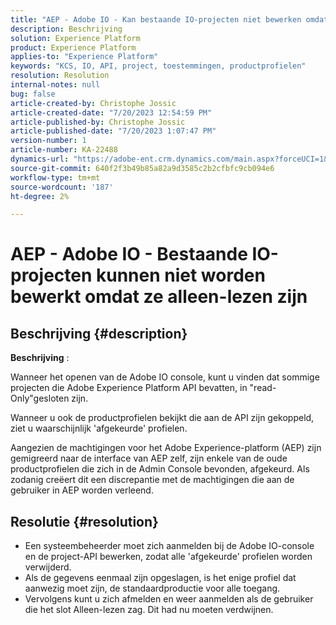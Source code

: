 ```yaml
---
title: "AEP - Adobe IO - Kan bestaande IO-projecten niet bewerken omdat ze alleen-lezen zijn"
description: Beschrijving
solution: Experience Platform
product: Experience Platform
applies-to: "Experience Platform"
keywords: "KCS, IO, API, project, toestemmingen, productprofielen"
resolution: Resolution
internal-notes: null
bug: false
article-created-by: Christophe Jossic
article-created-date: "7/20/2023 12:54:59 PM"
article-published-by: Christophe Jossic
article-published-date: "7/20/2023 1:07:47 PM"
version-number: 1
article-number: KA-22488
dynamics-url: "https://adobe-ent.crm.dynamics.com/main.aspx?forceUCI=1&pagetype=entityrecord&etn=knowledgearticle&id=d3e4809b-fc26-ee11-9967-6045bd006704"
source-git-commit: 640f2f3b49b85a82a9d3585c2b2cfbfc9cb094e6
workflow-type: tm+mt
source-wordcount: '187'
ht-degree: 2%

---
```


# AEP - Adobe IO - Bestaande IO-projecten kunnen niet worden bewerkt omdat ze alleen-lezen zijn

## Beschrijving {#description}


<b>Beschrijving</b> :

Wanneer het openen van de Adobe IO console, kunt u vinden dat sommige projecten die Adobe Experience Platform API bevatten, in &quot;read-Only&quot;gesloten zijn.

Wanneer u ook de productprofielen bekijkt die aan de API zijn gekoppeld, ziet u waarschijnlijk &#39;afgekeurde&#39; profielen.

Aangezien de machtigingen voor het Adobe Experience-platform (AEP) zijn gemigreerd naar de interface van AEP zelf, zijn enkele van de oude productprofielen die zich in de Admin Console bevonden, afgekeurd. Als zodanig creëert dit een discrepantie met de machtigingen die aan de gebruiker in AEP worden verleend.


## Resolutie {#resolution}


- Een systeembeheerder moet zich aanmelden bij de Adobe IO-console en de project-API bewerken, zodat alle &#39;afgekeurde&#39; profielen worden verwijderd.
- Als de gegevens eenmaal zijn opgeslagen, is het enige profiel dat aanwezig moet zijn, de standaardproductie voor alle toegang.
- Vervolgens kunt u zich afmelden en weer aanmelden als de gebruiker die het slot Alleen-lezen zag. Dit had nu moeten verdwijnen.



